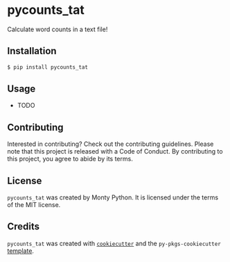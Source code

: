 # pycounts_tat

Calculate word counts in a text file!

## Installation

```bash
$ pip install pycounts_tat
```

## Usage

- TODO

## Contributing

Interested in contributing? Check out the contributing guidelines. Please note that this project is released with a Code of Conduct. By contributing to this project, you agree to abide by its terms.

## License

`pycounts_tat` was created by Monty Python. It is licensed under the terms of the MIT license.

## Credits

`pycounts_tat` was created with [`cookiecutter`](https://cookiecutter.readthedocs.io/en/latest/) and the `py-pkgs-cookiecutter` [template](https://github.com/py-pkgs/py-pkgs-cookiecutter).
